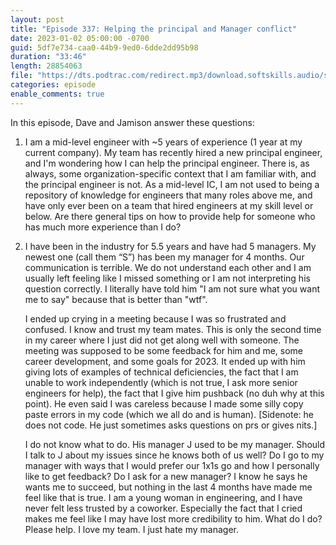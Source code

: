 ```yaml
---
layout: post
title: "Episode 337: Helping the principal and Manager conflict"
date: 2023-01-02 05:00:00 -0700
guid: 5df7e734-caa0-44b9-9ed0-6dde2dd95b98
duration: "33:46"
length: 28854063
file: "https://dts.podtrac.com/redirect.mp3/download.softskills.audio/sse-337.mp3"
categories: episode
enable_comments: true
---
```


In this episode, Dave and Jamison answer these questions:

1. I am a mid-level engineer with ~5 years of experience (1 year at my current company). My team has recently hired a new principal engineer, and I'm wondering how I can help the principal engineer. There is, as always, some organization-specific context that I am familiar with, and the principal engineer is not. As a mid-level IC, I am not used to being a repository of knowledge for engineers that many roles above me, and have only ever been on a team that hired engineers at my skill level or below. Are there general tips on how to provide help for someone who has much more experience than I do?

2. I have been in the industry for 5.5 years and have had 5 managers. My newest one (call them “S”) has been my manager for 4 months. Our communication is terrible. We do not understand each other and I am usually left feeling like I missed something or I am not interpreting his question correctly. I literally have told him "I am not sure what you want me to say" because that is better than "wtf".
   
   I ended up crying in a meeting because I was so frustrated and confused. I know and trust my team mates. This is only the second time in my career where I just did not get along well with someone. The meeting was supposed to be some feedback for him and me, some career development, and some goals for 2023. It ended up with him giving lots of examples of technical deficiencies, the fact that I am unable to work independently (which is not true, I ask more senior engineers for help), the fact that I give him pushback (no duh why at this point). He even said I was careless because I made some silly copy paste errors in my code (which we all do and is human). [Sidenote: he does not code. He just sometimes asks questions on prs or gives nits.]
   
   I do not know what to do. His manager J used to be my manager. Should I talk to J about my issues since he knows both of us well? Do I go to my manager with ways that I would prefer our 1x1s go and how I personally like to get feedback? Do I ask for a new manager? I know he says he wants me to succeed, but nothing in the last 4 months have made me feel like that is true. I am a young woman in engineering, and I have never felt less trusted by a coworker. Especially the fact that I cried makes me feel like I may have lost more credibility to him. What do I do? Please help. I love my team. I just hate my manager.
